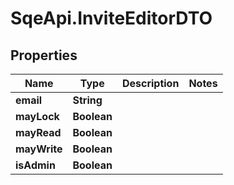 # SqeApi.InviteEditorDTO

## Properties

Name | Type | Description | Notes
------------ | ------------- | ------------- | -------------
**email** | **String** |  | 
**mayLock** | **Boolean** |  | 
**mayRead** | **Boolean** |  | 
**mayWrite** | **Boolean** |  | 
**isAdmin** | **Boolean** |  | 


